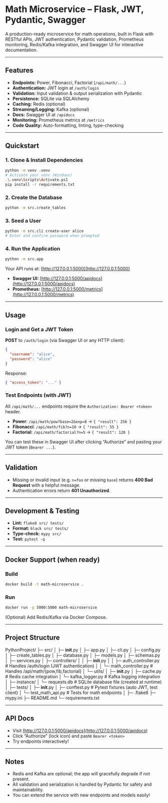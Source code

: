 # Math Microservice – Flask, JWT, Pydantic, Swagger

A production-ready microservice for math operations, built in Flask with RESTful APIs, JWT authentication, Pydantic validation, Prometheus monitoring, Redis/Kafka integration, and Swagger UI for interactive documentation.

---

## Features

- **Endpoints:** Power, Fibonacci, Factorial (`/api/math/...`)
- **Authentication:** JWT login at `/auth/login`
- **Validation:** Input validation & output serialization with Pydantic
- **Persistence:** SQLite via SQLAlchemy
- **Caching:** Redis (optional)
- **Streaming/Logging:** Kafka (optional)
- **Docs:** Swagger UI at `/apidocs`
- **Monitoring:** Prometheus metrics at `/metrics`
- **Code Quality:** Auto-formatting, linting, type-checking

---

## Quickstart

### 1. Clone & Install Dependencies

```bash
python -m venv .venv
# Activate your venv (Windows)
.\.venv\Scripts\Activate.ps1
pip install -r requirements.txt
```

### 2. Create the Database

```bash
python -m src.create_tables
```

### 3. Seed a User

```bash
python -m src.cli create-user alice
# Enter and confirm password when prompted
```

### 4. Run the Application

```bash
python -m src.app
```

Your API runs at: [http://127.0.0.1:5000](http://127.0.0.1:5000)

- **Swagger UI:** [http://127.0.0.1:5000/apidocs](http://127.0.0.1:5000/apidocs)
- **Prometheus:** [http://127.0.0.1:5000/metrics](http://127.0.0.1:5000/metrics)

---

## Usage

### Login and Get a JWT Token

**POST** to `/auth/login` (via Swagger UI or any HTTP client):

```json
{
  "username": "alice",
  "password": "alice"
}
```

Response:

```json
{ "access_token": "..." }
```

### Test Endpoints (with JWT)

All `/api/math/...` endpoints require the `Authorization: Bearer <token>` header.

- **Power**: `/api/math/pow?base=2&exp=8` → `{ "result": 256 }`
- **Fibonacci**: `/api/math/fib?n=10` → `{ "result": 55 }`
- **Factorial**: `/api/math/factorial?n=5` → `{ "result": 120 }`

You can test these in Swagger UI after clicking “Authorize” and pasting your JWT token (`Bearer ...`).

---

## Validation

- Missing or invalid input (e.g. `n=foo` or missing `base`) returns **400 Bad Request** with a helpful message.
- Authentication errors return **401 Unauthorized**.

---

## Development & Testing

- **Lint:** `flake8 src/ tests/`
- **Format:** `black src/ tests/`
- **Type-check:** `mypy src/`
- **Test:** `pytest -q`

---

## Docker Support (when ready)

### Build

```bash
docker build -t math-microservice .
```

### Run

```bash
docker run -p 5000:5000 math-microservice
```

(Optional) Add Redis/Kafka via Docker Compose.

---

## Project Structure


PythonProject/
├─ src/
│  ├─ __init__.py
│  ├─ app.py
│  ├─ cli.py
│  ├─ config.py
│  ├─ create_tables.py
│  ├─ database.py
│  ├─ models.py
│  ├─ schemas.py
│  ├─ services.py
│  ├─ controllers/
│  │  ├─ __init__.py
│  │  ├─ auth_controller.py      # Handles /auth/login (JWT authentication)
│  │  └─ math_controller.py      # Handles /api/math/{pow,fib,factorial}
│  └─ utils/
│     ├─ __init__.py
│     ├─ cache.py                 # Redis cache integration
│     └─ kafka_logger.py          # Kafka logging integration
│
├─ instance/
│  └─ requests.db                 # SQLite database file (created at runtime)
│
├─ tests/
│  ├─ __init__.py
│  ├─ conftest.py                  # Pytest fixtures (auto JWT, test client)
│  └─ test_math_api.py             # Tests for math endpoints
│
├─ .flake8
├─ mypy.ini
├─ README.md
└─ requirements.txt


---

## API Docs

- Visit [http://127.0.0.1:5000/apidocs](http://127.0.0.1:5000/apidocs)
- Click “Authorize” (lock icon) and paste `Bearer <token>`
- Try endpoints interactively!

---

## Notes

- Redis and Kafka are optional; the app will gracefully degrade if not present.
- All validation and serialization is handled by Pydantic for safety and maintainability.
- You can extend the service with new endpoints and models easily!
